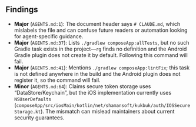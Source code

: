## Findings
- **Major** (`AGENTS.md:1`): The document header says `# CLAUDE.md`, which mislabels the file and can confuse future readers or automation looking for agent-specific guidance.
- **Major** (`AGENTS.md:37`): Lists `./gradlew composeApp:allTests`, but no such Gradle task exists in the project—`rg` finds no definition and the Android Gradle plugin does not create it by default. Following this command will fail.
- **Major** (`AGENTS.md:41`): Mentions `./gradlew composeApp:lintFix`; this task is not defined anywhere in the build and the Android plugin does not register it, so the command will fail.
- **Minor** (`AGENTS.md:64`): Claims secure token storage uses “DataStore/Keychain”, but the iOS implementation currently uses `NSUserDefaults` (`composeApp/src/iosMain/kotlin/net/shamansoft/kukbuk/auth/IOSSecureStorage.kt`). The mismatch can mislead maintainers about current security guarantees.

